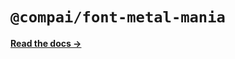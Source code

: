 # `@compai/font-metal-mania`

[**Read the docs &rarr;**](https://components.ai/docs/typefaces/metal-mania)
